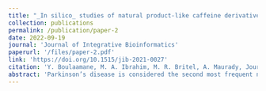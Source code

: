 ```yaml
---
title: "_In silico_ studies of natural product-like caffeine derivatives as potential MAO-B inhibitors/AA <sub>2A</sub> R antagonists for the treatment of Parkinson's disease"
collection: publications
permalink: /publication/paper-2
date: 2022-09-19
journal: 'Journal of Integrative Bioinformatics'
paperurl: '/files/paper-2.pdf'
link: 'https://doi.org/10.1515/jib-2021-0027'
citation: 'Y. Boulaamane, M. A. Ibrahim, M. R. Britel, A. Maurady, Journal of Integrative Bioinformatics 2022, DOI 10.1515/jib-2021-0027.'
abstract: 'Parkinson’s disease is considered the second most frequent neurodegenerative disease. It is described by the loss of dopaminergic neurons in the mid-brain. For many decades, L-DOPA has been considered as the gold standard for treating Parkinson’s disease motor symptoms, however, due to the decrease of efficacy, in the long run, there is an urgent need for novel antiparkinsonian drugs. Caffeine derivatives have been reported several times for their neuroprotective properties and dual blockade of monoamine oxidase (MAO) and adenosine A2A receptors (AA2AR). Natural products are currently attracting more focus due to structural diversity and safety in contrast to synthetic drugs. In the present work, computational studies were conducted on natural product-like caffeine derivatives to search for novel potent candidates acting as dual MAO-B inhibitors/AA2AR antagonists for Parkinson’s disease. Our findings revealed two natural products among the top hits: CNP0202316 and CNP0365210 fulfill the requirements of drugs acting on the brain. The selected lead compounds were further studied using molecular dynamics simulation to assess their stability with MAO-B. Current findings might shift the interest towards natural-based compounds and could be exploited to further optimize caffeine derivatives into a successful dual-target-directed drug for managing and halting the neuronal damage in Parkinson’s disease patients.'
---
```

